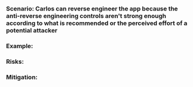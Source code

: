 ### Scenario: Carlos can reverse engineer the app because the anti-reverse engineering controls aren't strong enough according to what is recommended or the perceived effort of a potential attacker

### Example:

### Risks: 

### Mitigation: